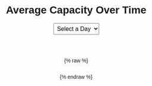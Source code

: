 <h1>Average Capacity Over Time</h1>

<!-- Day Selector Dropdown -->
<select id="daySelector">
    <option value="">Select a Day</option>
</select>

<canvas id="myChart"></canvas>

{% raw %}
<!-- Load Chart.js -->
<script src="https://cdn.jsdelivr.net/npm/chart.js"></script>

<script>
    // Your Flask API endpoint
    const API_URL = 'https://ki-webfetch.onrender.com/api/average_capacity';

    let chart;
    let allData = {}; // Store all data once fetched

    // Array with days in chronological order
    const daysInOrder = ["Monday", "Tuesday", "Wednesday", "Thursday", "Friday", "Saturday", "Sunday"];

    // Fetch the JSON data from the API
    fetch(API_URL)
        .then(response => {
            if (!response.ok) {
                throw new Error('Network response was not ok');
            }
            return response.json();
        })
        .then(data => {
            // Store the fetched data, organizing by day
            allData = data.reduce((acc, day) => {
                acc[day.DayOfWeek] = day.Data;
                return acc;
            }, {});

            // Populate the day selector dropdown in chronological order
            const daySelector = document.getElementById('daySelector');
            daysInOrder.forEach(day => {
                if (allData[day]) { // Only add days that exist in data
                    const option = document.createElement('option');
                    option.value = day;
                    option.textContent = day;
                    daySelector.appendChild(option);
                }
            });

            // Initialize an empty chart
            const ctx = document.getElementById('myChart').getContext('2d');
            chart = new Chart(ctx, {
                type: 'line',
                data: {
                    labels: [],
                    datasets: [{
                        label: 'Average Capacity',
                        data: [],
                        borderColor: 'rgba(75, 192, 192, 1)',
                        backgroundColor: 'rgba(75, 192, 192, 0.2)',
                        borderWidth: 2,
                        fill: true
                    }]
                },
                options: {
                    responsive: true,
                    scales: {
                        y: {
                            beginAtZero: true,
                            title: {
                                display: true,
                                text: 'Capacity'
                            }
                        },
                        x: {
                            title: {
                                display: true,
                                text: 'Time'
                            }
                        }
                    }
                }
            });

            // Add event listener for day selection
            daySelector.addEventListener('change', event => {
                const selectedDay = event.target.value;
                if (selectedDay) {
                    updateChart(selectedDay);
                }
            });
        })
        .catch(error => {
            console.error('Error fetching data:', error);
            document.body.innerHTML = '<h2>Error loading data</h2>';
        });

    // Function to update the chart based on the selected day
    function updateChart(day) {
        const dayData = allData[day] || [];
        const labels = dayData.map(entry => entry.TimeOfDay);
        const capacities = dayData.map(entry => entry.Capacity);

        chart.data.labels = labels;
        chart.data.datasets[0].data = capacities;
        chart.update();
    }
</script>
{% endraw %}
<style>
    body {
        font-family: Arial, sans-serif;
        margin: 20px;
        display: flex;
        flex-direction: column;
        align-items: center;
    }
    canvas {
        max-width: 800px;
        width: 100%;
        height: auto;
    }
    select {
        margin-bottom: 20px;
        font-size: 16px;
        padding: 5px;
    }
</style>
